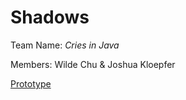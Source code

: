 # Shadows
Team Name: *Cries in Java*

Members: Wilde Chu & Joshua Kloepfer

[Prototype](https://docs.google.com/document/d/1um9NYU4VOosW5PTzd0VpSnWpZxrdpRQoRMOCysq01pk/edit?usp=sharing)
